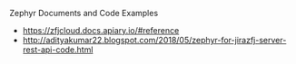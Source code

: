 Zephyr Documents and Code Examples
* https://zfjcloud.docs.apiary.io/#reference
* http://adityakumar22.blogspot.com/2018/05/zephyr-for-jirazfj-server-rest-api-code.html